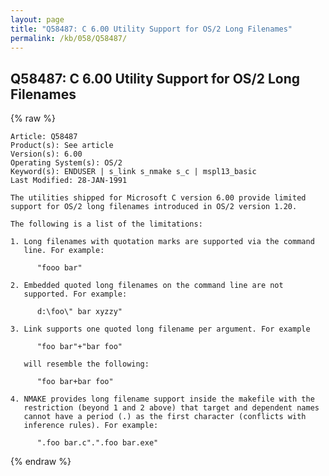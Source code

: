 ```yaml
---
layout: page
title: "Q58487: C 6.00 Utility Support for OS/2 Long Filenames"
permalink: /kb/058/Q58487/
---
```


## Q58487: C 6.00 Utility Support for OS/2 Long Filenames

{% raw %}

	Article: Q58487
	Product(s): See article
	Version(s): 6.00
	Operating System(s): OS/2
	Keyword(s): ENDUSER | s_link s_nmake s_c | mspl13_basic
	Last Modified: 28-JAN-1991
	
	The utilities shipped for Microsoft C version 6.00 provide limited
	support for OS/2 long filenames introduced in OS/2 version 1.20.
	
	The following is a list of the limitations:
	
	1. Long filenames with quotation marks are supported via the command
	   line. For example:
	
	      "fooo bar"
	
	2. Embedded quoted long filenames on the command line are not
	   supported. For example:
	
	      d:\foo\" bar xyzzy"
	
	3. Link supports one quoted long filename per argument. For example
	
	      "foo bar"+"bar foo"
	
	   will resemble the following:
	
	      "foo bar+bar foo"
	
	4. NMAKE provides long filename support inside the makefile with the
	   restriction (beyond 1 and 2 above) that target and dependent names
	   cannot have a period (.) as the first character (conflicts with
	   inference rules). For example:
	
	      ".foo bar.c".".foo bar.exe"

{% endraw %}
